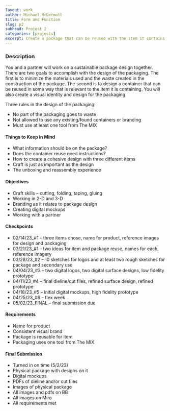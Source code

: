 ```yaml
---
layout: work
author: Michael McDermott
title: Form and Function
slug: p2
subhead: Project 2
categories: [projects]
excerpt: Create a package that can be reused with the item it contains.
---
```

### Description
You and a partner will work on a sustainable package design together. There are two goals to accomplish with the design of the packaging. The first is to minimize the materials used and the waste created in the construction of the package. The second is to design a container that can be reused in some way that is relevant to the item it is containing. You will also create a visual identity and design for the packaging.

Three rules in the design of the packaging:
- No part of the packaging goes to waste
- Not allowed to use any existing/found containers or branding
- Must use at least one tool from The MIX

#### Things to Keep in Mind
* What information should be on the package?
* Does the container reuse need instructions?
* How to create a cohesive design with three different items
* Craft is just as important as the design
* The unboxing and reassembly experience

#### Objectives
* Craft skills – cutting, folding, taping, gluing
* Working in 2-D and 3-D
* Branding as it relates to package design
* Creating digital mockups
* Working with a partner

#### Checkpoints
* <span class="due">02/14/23_#1</span> &ndash; three items chose, name for product, reference images for design and packaging
* <span class="due">03/21/23_#1</span> &ndash; two ideas for item and package reuse, names for each, reference imagery
* <span class="due">03/28/23_#2</span> &ndash; 10 sketches for logos and at least two rough sketches for package and secondary use
* <span class="due">04/04/23_#3</span> &ndash; two digital logos, two digital surface designs, low fidelity prototype
* <span class="due">04/11/23_#4</span> &ndash; final dieline/cut files, refined surface design, refined prototype
* <span class="due">04/18/23_#5</span> &ndash; initial digital mockups, high fidelity prototype
* <span class="due">04/25/23_#6</span> &ndash; flex week
* <span class="due">05/02/23_FINAL</span> &ndash; final submission due

#### Requirements
* Name for product
* Consistent visual brand
* Package is reusable for item
* Packaging uses one tool from The MIX

#### Final Submission
* Turned in on time (5/2/23)
* Physical package with designs on it
* Digital mockups
* PDFs of dieline and/or cut files
* Images of physical package
* All images and pdfs on BB
* All images on Miro
* All requirements met
